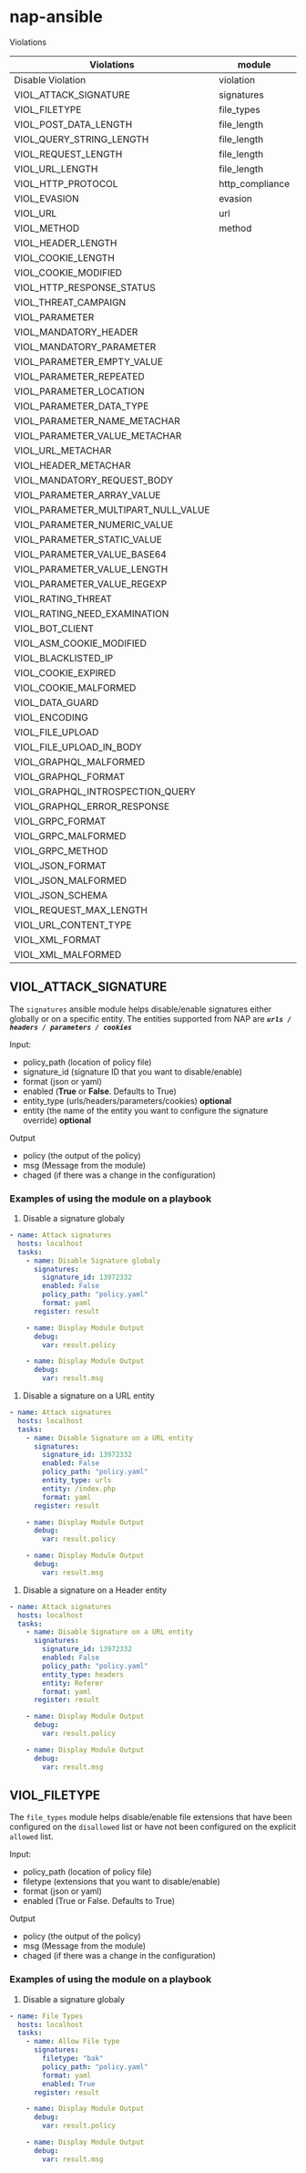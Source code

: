 # nap-ansible

Violations 

| Violations  | module | Status | | 
| ------------- | ------------- | ------------- | ------------- |
| Disable Violation  | violation  |  100%  | [Examples](#) |
| VIOL_ATTACK_SIGNATURE  | signatures  |  100%  | [Examples](signatures.md) |
| VIOL_FILETYPE | file_types  |  100%  | [Examples](file_types.md)| 
| VIOL_POST_DATA_LENGTH | file_length  |  100%  | [Examples](file_length.md) |
| VIOL_QUERY_STRING_LENGTH | file_length  |  100%  | [Examples](file_length.md) |
| VIOL_REQUEST_LENGTH | file_length  |  100%  | [Examples](file_length.md) |
| VIOL_URL_LENGTH | file_length  |  100%  | [Examples](file_length.md) |
| VIOL_HTTP_PROTOCOL | http_compliance  |  100%  | [Examples](/http_compliance/) |
| VIOL_EVASION | evasion  |  100%  | [Examples](/evasion/) |
| VIOL_URL  |  url  |  100%  | [Examples](#)  |
| VIOL_METHOD  |  method  |  100%  | [Examples](#)  |
| VIOL_HEADER_LENGTH  |    |  100%  | [Examples](#)  |
| VIOL_COOKIE_LENGTH  |    |  100%  | [Examples](#)  |
| VIOL_COOKIE_MODIFIED  |    | 100%  | [Pending]() |
| VIOL_HTTP_RESPONSE_STATUS  |    | 100%  | [Pending]() |
| VIOL_THREAT_CAMPAIGN  |    |  100%  | [Pending]() |
| VIOL_PARAMETER  |    |  100%  | [Pending]() |
| VIOL_MANDATORY_HEADER  |    | 100%  | [Pending]() |
| VIOL_MANDATORY_PARAMETER  |    | 100%  | [Pending]() |
| VIOL_PARAMETER_EMPTY_VALUE  |    | 100%  | [Pending]() |
| VIOL_PARAMETER_REPEATED  |    | 100%  | [Pending]() |
| VIOL_PARAMETER_LOCATION  |    | 100%  | [Pending]() |
| VIOL_PARAMETER_DATA_TYPE  |    | 100%  | [Pending]() |
| VIOL_PARAMETER_NAME_METACHAR  |    |  100%  | [Pending]() |
| VIOL_PARAMETER_VALUE_METACHAR  |    |  100%  | [Pending]() |
| VIOL_URL_METACHAR  |    |  100%  | [Pending]() |
| VIOL_HEADER_METACHAR  |    |  0%  | [Pending]() |
| VIOL_MANDATORY_REQUEST_BODY  |    |  0%  | [Pending]() |
| VIOL_PARAMETER_ARRAY_VALUE  |    |  0%  | [Pending]() |
| VIOL_PARAMETER_MULTIPART_NULL_VALUE  |    |  0%  | [Pending]() |
| VIOL_PARAMETER_NUMERIC_VALUE  |    |  0%  | [Pending]() |
| VIOL_PARAMETER_STATIC_VALUE  |    |  0%  | [Pending]() |
| VIOL_PARAMETER_VALUE_BASE64  |    |  0%  | [Pending]() |
| VIOL_PARAMETER_VALUE_LENGTH  |    |  0%  | [Pending]() |
| VIOL_PARAMETER_VALUE_REGEXP  |    |  0%  | [Pending]() |
| VIOL_RATING_THREAT  |    |  0%  | [Pending]() |
| VIOL_RATING_NEED_EXAMINATION  |    |  0%  | [Pending]() |
| VIOL_BOT_CLIENT  |    |  0%  | [Pending]() |
| VIOL_ASM_COOKIE_MODIFIED  |    |  0%  | [Pending]() |
| VIOL_BLACKLISTED_IP  |    |  0%  | [Pending]() |
| VIOL_COOKIE_EXPIRED  |    |  0%  | [Pending]() |
| VIOL_COOKIE_MALFORMED  |    |  0%  | [Pending]() |
| VIOL_DATA_GUARD  |    |  0%  | [Pending]() |
| VIOL_ENCODING  |    |  0%  | [Pending]() |
| VIOL_FILE_UPLOAD  |    |  0%  | [Pending]() |
| VIOL_FILE_UPLOAD_IN_BODY  |    |  0%  | [Pending]() |
| VIOL_GRAPHQL_MALFORMED  |    |  0%  | [Pending]() |
| VIOL_GRAPHQL_FORMAT  |    |  0%  | [Pending]() |
| VIOL_GRAPHQL_INTROSPECTION_QUERY  |    |  0%  | [Pending]() |
| VIOL_GRAPHQL_ERROR_RESPONSE  |    |  0%  | [Pending]() |
| VIOL_GRPC_FORMAT  |    |  0%  | [Pending]() |
| VIOL_GRPC_MALFORMED  |    |  0%  | [Pending]() |
| VIOL_GRPC_METHOD  |    |  0%  | [Pending]() |
| VIOL_JSON_FORMAT  |    |  0%  | [Pending]() |
| VIOL_JSON_MALFORMED  |    |  0%  | [Pending]() |
| VIOL_JSON_SCHEMA  |    |  0%  | [Pending]() |
| VIOL_REQUEST_MAX_LENGTH  |    |  0%  | [Pending]() |
| VIOL_URL_CONTENT_TYPE  |    |  0%  | [Pending]() |
| VIOL_XML_FORMAT  |    |  0%  | [Pending]() |
| VIOL_XML_MALFORMED  |    |  0%  | [Pending]() |




## VIOL_ATTACK_SIGNATURE
The `signatures` ansible module helps disable/enable signatures either globally or on a specific entity. The entities supported from NAP are ***`urls / headers / parameters / cookies`***

Input:
- policy_path (location of policy file)
- signature_id (signature ID that you want to disable/enable)
- format (json or yaml)
- enabled (**True** or **False**. Defaults to True)
- entity_type (urls/headers/parameters/cookies) **optional**
- entity (the name of the entity you want to configure the signature override) **optional**

Output
- policy (the output of the policy)
- msg (Message from the module)
- chaged (if there was a change in the configuration)

### Examples of using the module on a playbook

1. Disable a signature globaly
```yml
- name: Attack signatures
  hosts: localhost
  tasks:
    - name: Disable Signature globaly
      signatures:
        signature_id: 13972332
        enabled: False
        policy_path: "policy.yaml"
        format: yaml
      register: result

    - name: Display Module Output
      debug:
        var: result.policy

    - name: Display Module Output
      debug:
        var: result.msg
```

1. Disable a signature on a URL entity
```yml
- name: Attack signatures
  hosts: localhost
  tasks:
    - name: Disable Signature on a URL entity
      signatures:
        signature_id: 13972332
        enabled: False
        policy_path: "policy.yaml"
        entity_type: urls
        entity: /index.php
        format: yaml
      register: result

    - name: Display Module Output
      debug:
        var: result.policy

    - name: Display Module Output
      debug:
        var: result.msg
```

1. Disable a signature on a Header entity
```yml
- name: Attack signatures
  hosts: localhost
  tasks:
    - name: Disable Signature on a URL entity
      signatures:
        signature_id: 13972332
        enabled: False
        policy_path: "policy.yaml"
        entity_type: headers
        entity: Referer
        format: yaml
      register: result

    - name: Display Module Output
      debug:
        var: result.policy

    - name: Display Module Output
      debug:
        var: result.msg
```

## VIOL_FILETYPE

The `file_types` module helps disable/enable file extensions that have been configured on the `disallowed` list or have not been configured on the explicit `allowed` list. 

Input:
- policy_path (location of policy file)
- filetype (extensions that you want to disable/enable)
- format (json or yaml)
- enabled (True or False. Defaults to True)

Output
- policy (the output of the policy)
- msg (Message from the module)
- chaged (if there was a change in the configuration)

### Examples of using the module on a playbook

1. Disable a signature globaly
```yml
- name: File Types
  hosts: localhost
  tasks:
    - name: Allow File type
      signatures:
        filetype: "bak"
        policy_path: "policy.yaml"
        format: yaml
        enabled: True
      register: result

    - name: Display Module Output
      debug:
        var: result.policy

    - name: Display Module Output
      debug:
        var: result.msg
```
